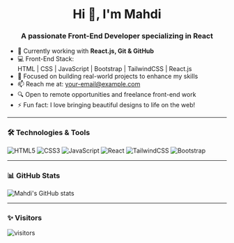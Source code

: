 <h1 align="center">Hi 👋, I'm Mahdi</h1>
<h3 align="center">A passionate Front-End Developer specializing in React</h3>

- 🌱 Currently working with **React.js, Git & GitHub**
- 💻 Front-End Stack:  
  HTML | CSS | JavaScript | Bootstrap | TailwindCSS | React.js
- 🚀 Focused on building real-world projects to enhance my skills
- 📫 Reach me at: <your-email@example.com> <!-- ایمیلت رو اگه خواستی اینجا بذار -->
- 🔍 Open to remote opportunities and freelance front-end work
- ⚡ Fun fact: I love bringing beautiful designs to life on the web!

---

### 🛠️ Technologies & Tools
![HTML5](https://img.shields.io/badge/html5-%23E34F26.svg?&style=for-the-badge&logo=html5&logoColor=white)
![CSS3](https://img.shields.io/badge/css3-%231572B6.svg?&style=for-the-badge&logo=css3&logoColor=white)
![JavaScript](https://img.shields.io/badge/javascript-%23323330.svg?&style=for-the-badge&logo=javascript&logoColor=%23F7DF1E)
![React](https://img.shields.io/badge/react-%2320232a.svg?&style=for-the-badge&logo=react&logoColor=%2361DAFB)
![TailwindCSS](https://img.shields.io/badge/tailwindcss-%2338B2AC.svg?&style=for-the-badge&logo=tailwind-css&logoColor=white)
![Bootstrap](https://img.shields.io/badge/bootstrap-%23563D7C.svg?&style=for-the-badge&logo=bootstrap&logoColor=white)

---

### 📊 GitHub Stats
![Mahdi's GitHub stats](https://github-readme-stats.vercel.app/api?username=MahdiJDS&show_icons=true&theme=radical)

---

### ✨ Visitors
![visitors](https://visitor-badge.glitch.me/badge?page_id=MahdiJDS.MahdiJDS)
